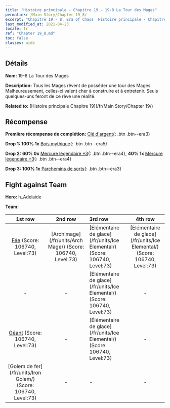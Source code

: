 ```yaml
---
title: "Histoire principale - Chapitre 19 - 19-8 La Tour des Mages"
permalink: /Main Story/Chapter 19_8/
excerpt: "Chapitre 19 - 8. Era of Chaos  Histoire principale - Chapitre 19_8. 19-8 La Tour des Mages"
last_modified_at: 2021-04-23
locale: fr
ref: "Chapter 19_8.md"
toc: false
classes: wide
---
```


## Détails

 **Nom:** 19-8 La Tour des Mages

 **Description:** Tous les Mages rêvent de posséder une tour des Mages. Malheureusement, celles-ci valent cher à construire et à entretenir. Seuls quelques-uns feront de ce rêve une réalité.

 **Related to:** [Histoire principale Chapitre 19](/fr/Main Story/Chapter 19/)

## Récompense

 **Première récompense de complétion:** [Clé d'argent](/ItemsFR/con_693/){: .btn .btn--era3}

 **Drop 1:** **100% 1x** [Bois mythique](/ItemsFR/mat_62/){: .btn .btn--era5}

 **Drop 2:** **60% 0x** [Mercure légendaire +3](/ItemsFR/mat_56/){: .btn .btn--era4}, **40% 1x** [Mercure légendaire +3](/ItemsFR/mat_56/){: .btn .btn--era4}

 **Drop 3:** **100% 1x** [Parchemins de sorts](/ItemsFR/con_694/){: .btn .btn--era3}


## Fight against Team
 **Hero:** h_Adelaide

 **Team:**


  | 1st row | 2nd row | 3rd row | 4th row |
  |:----:|:----:|:----|:----:|
  | [Fée](/fr/units/Sprite/) (Score: 106740, Level:73)  | [Archimage](/fr/units/Arch Mage/) (Score: 106740, Level:73)  | [Élémentaire de glace](/fr/units/Ice Elemental/) (Score: 106740, Level:73)  | [Élémentaire de glace](/fr/units/Ice Elemental/) (Score: 106740, Level:73)  |
  | - | - | [Élémentaire de glace](/fr/units/Ice Elemental/) (Score: 106740, Level:73)  | - |
  | [Géant](/fr/units/Giant/) (Score: 106740, Level:73)  | - | [Élémentaire de glace](/fr/units/Ice Elemental/) (Score: 106740, Level:73)  | - |
  | [Golem de fer](/fr/units/Iron Golem/) (Score: 106740, Level:73)  | - | - | - |


